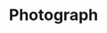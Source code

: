 ---
title: "Photograph"
client: "for The New York Times"
year: "2023"
category: "corporate-startup"
order: 1
image: "https://images.unsplash.com/photo-1565992441121-4367c2967103?q=80&w=927&auto=format&fit=crop&ixlib=rb-4.1.0&ixid=M3wxMjA3fDB8MHxwaG90by1wYWdlfHx8fGVufDB8fHx8fA%3D%3D"
---